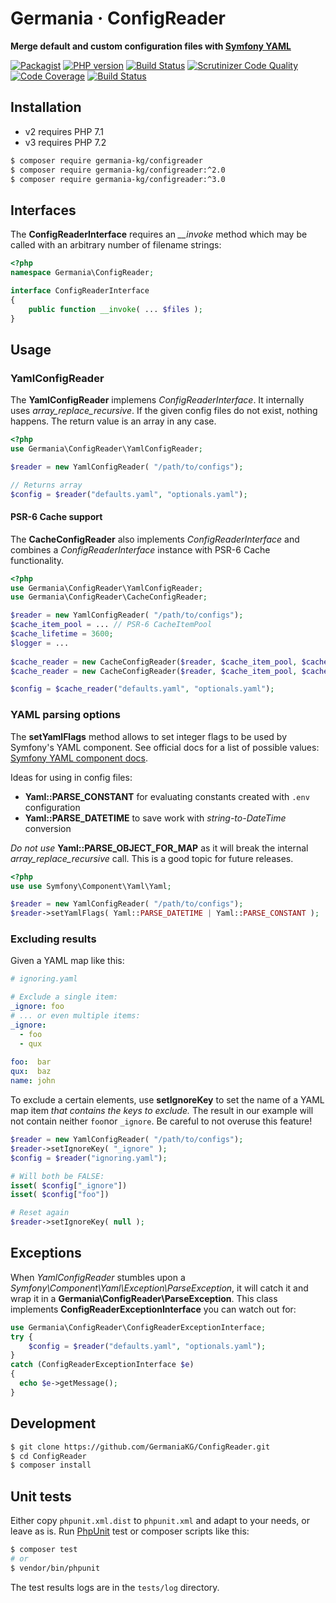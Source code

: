 # Germania · ConfigReader

**Merge default and custom configuration files with [Symfony YAML](https://symfony.com/doc/current/components/yaml.html)** 

[![Packagist](https://img.shields.io/packagist/v/germania-kg/configreader.svg?style=flat)](https://packagist.org/packages/germania-kg/configreader)
[![PHP version](https://img.shields.io/packagist/php-v/germania-kg/configreader.svg)](https://packagist.org/packages/germania-kg/configreader)
[![Build Status](https://img.shields.io/travis/GermaniaKG/ConfigReader.svg?label=Travis%20CI)](https://travis-ci.org/GermaniaKG/ConfigReader)
[![Scrutinizer Code Quality](https://scrutinizer-ci.com/g/GermaniaKG/ConfigReader/badges/quality-score.png?b=master)](https://scrutinizer-ci.com/g/GermaniaKG/ConfigReader/?branch=master)
[![Code Coverage](https://scrutinizer-ci.com/g/GermaniaKG/ConfigReader/badges/coverage.png?b=master)](https://scrutinizer-ci.com/g/GermaniaKG/ConfigReader/?branch=master)
[![Build Status](https://scrutinizer-ci.com/g/GermaniaKG/ConfigReader/badges/build.png?b=master)](https://scrutinizer-ci.com/g/GermaniaKG/ConfigReader/build-status/master)



## Installation

- v2 requires PHP 7.1 
- v3 requires PHP 7.2

```bash
$ composer require germania-kg/configreader
$ composer require germania-kg/configreader:^2.0
$ composer require germania-kg/configreader:^3.0
```



## Interfaces

The **ConfigReaderInterface** requires an *__invoke* method which may be called with an arbitrary number of filename strings:

```php
<?php
namespace Germania\ConfigReader;

interface ConfigReaderInterface
{
    public function __invoke( ... $files );
}
```



## Usage

### **YamlConfigReader**

The **YamlConfigReader** implemens *ConfigReaderInterface*. It internally uses *array_replace_recursive*. If the given config files do not exist, nothing happens. The return value is an array in any case.

```php
<?php
use Germania\ConfigReader\YamlConfigReader;

$reader = new YamlConfigReader( "/path/to/configs");

// Returns array
$config = $reader("defaults.yaml", "optionals.yaml");
```

#### PSR-6 Cache support

The **CacheConfigReader** also implements *ConfigReaderInterface* and combines a *ConfigReaderInterface* instance with PSR-6 Cache functionality. 

```php
<?php
use Germania\ConfigReader\YamlConfigReader;
use Germania\ConfigReader\CacheConfigReader;

$reader = new YamlConfigReader( "/path/to/configs");
$cache_item_pool = ... // PSR-6 CacheItemPool
$cache_lifetime = 3600;
$logger = ...
  
$cache_reader = new CacheConfigReader($reader, $cache_item_pool, $cache_lifetime);
$cache_reader = new CacheConfigReader($reader, $cache_item_pool, $cache_lifetime, $logger);

$config = $cache_reader("defaults.yaml", "optionals.yaml");
```



### YAML parsing options

The **setYamlFlags** method allows to set integer flags to be used by Symfony's YAML component. See official  docs for a list of possible values: [Symfony YAML component docs](https://symfony.com/doc/current/components/yaml.html#advanced-usage-flags). 

Ideas for using in config files:

- **Yaml::PARSE_CONSTANT** for evaluating constants created with `.env` configuration
-  **Yaml::PARSE_DATETIME** to save work with *string-to-DateTime* conversion

*Do not use* **Yaml::PARSE_OBJECT_FOR_MAP** as it will break the internal *array_replace_recursive* call. This is a good topic for future releases.

```php
<?php
use use Symfony\Component\Yaml\Yaml;

$reader = new YamlConfigReader( "/path/to/configs");
$reader->setYamlFlags( Yaml::PARSE_DATETIME | Yaml::PARSE_CONSTANT );
```



### Excluding results

Given a YAML map like this:

```yaml
# ignoring.yaml

# Exclude a single item:
_ignore: foo
# ... or even multiple items:
_ignore: 
  - foo
  - qux
  
foo:  bar
qux:  baz
name: john
```

To exclude a certain elements, use **setIgnoreKey** to set the name of a YAML map item *that contains the keys to exclude.* The result in our example will not contain neither `foo`nor `_ignore`. Be careful to not overuse this feature!

```php
$reader = new YamlConfigReader( "/path/to/configs");
$reader->setIgnoreKey( "_ignore" );
$config = $reader("ignoring.yaml");

# Will both be FALSE:
isset( $config["_ignore"])
isset( $config["foo"])

# Reset again
$reader->setIgnoreKey( null );
```



## Exceptions

When *YamlConfigReader* stumbles upon a *Symfony\Component\Yaml\Exception\ParseException*, it will catch it and wrap it in a **Germania\ConfigReader\ParseException**. This class implements **ConfigReaderExceptionInterface** you can watch out for:

```php
use Germania\ConfigReader\ConfigReaderExceptionInterface;
try {
	$config = $reader("defaults.yaml", "optionals.yaml");  
}
catch (ConfigReaderExceptionInterface $e)
{
  echo $e->getMessage();
}

```





## Development

```bash
$ git clone https://github.com/GermaniaKG/ConfigReader.git
$ cd ConfigReader
$ composer install
```

## Unit tests

Either copy `phpunit.xml.dist` to `phpunit.xml` and adapt to your needs, or leave as is. Run [PhpUnit](https://phpunit.de/) test or composer scripts like this:

```bash
$ composer test
# or
$ vendor/bin/phpunit
```

The test results logs are in the `tests/log` directory.

